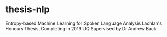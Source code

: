 # thesis-nlp
Entropy-based Machine Learning for Spoken Language Analysis
Lachlan's Honours Thesis, Completing in 2019
UQ Supervised by Dr Andrew Back
